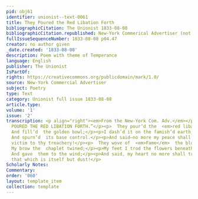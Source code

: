 ```yaml
---
pid: obj61
identifier: unionist--text-0061
title: They Poured the Red Libation Forth
bibliographicCitation: The Unionist 1833-08-08
bibliographicCitation.republished: New-York Commerical Advertiser (not yet researched)
fullIssueSequenceNumber: 1833-08-08 p04.47
creator: no author given
_date.created: '1833-08-08'
description: Poem with theme of Temperance
language: English
publisher: The Unionist
IsPartOf: 
rights: https://creativecommons.org/publicdomain/mark/1.0/
source: New-York Commercial Advertiser
subject: Poetry
type: Text
category: Unionist full issue 1833-08-08
article.type: 
volume: '1'
issue: '2'
transcription: <p align="right"><em>From the New-York Com. Adv.</em></p><p align="center">“THEY
  POURED THE RED LIBATION FORTH.”</p><p>  They pour’d the  <em>red libation</em>  forth,</p><p>  &nbsp;&nbsp;&nbsp;&nbsp;&nbsp;&nbsp;&nbsp;&nbsp;&nbsp;&nbsp;&nbsp;
  And fill’d  the golden bowl;</p><p>I dash’d it on the famish’d earth,</p><p>  &nbsp;&nbsp;&nbsp;&nbsp;&nbsp;&nbsp;&nbsp;&nbsp;&nbsp;&nbsp;&nbsp;
  And spurn’d  its base control.</p><p>And said—no more my peace shall be,</p><p>A
  victim to thy treachery!</p><p>  They wove of  <em>Fame</em>  the blooming wreath,</p><p>  &nbsp;&nbsp;&nbsp;&nbsp;&nbsp;&nbsp;&nbsp;&nbsp;&nbsp;&nbsp;&nbsp;
  My brow the  chaplet twined;</p><p>My feet I trod the flowers beneath,</p><p>  &nbsp;&nbsp;&nbsp;&nbsp;&nbsp;&nbsp;&nbsp;&nbsp;&nbsp;&nbsp;&nbsp;
  And gave  them to the wind;</p><p>And said, my heart no more shall trust</p><p>To
  that which is itself but dust!</p>
Scholarly Notes: 
Commentary: 
order: '060'
layout: template_item
collection: template
---
```

